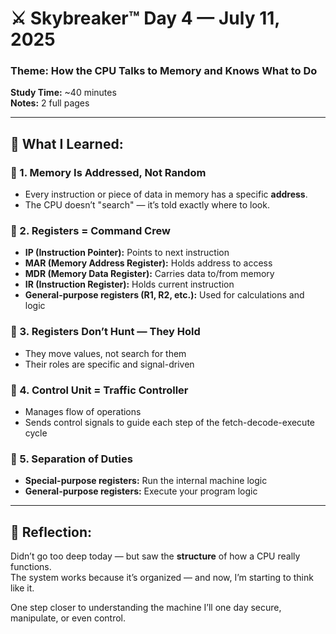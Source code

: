 # ⚔️ Skybreaker™ Day 4 — July 11, 2025  
### Theme: How the CPU Talks to Memory and Knows What to Do  
**Study Time:** ~40 minutes  
**Notes:** 2 full pages  

---

## 🧠 What I Learned:

### 🔹 1. Memory Is Addressed, Not Random  
- Every instruction or piece of data in memory has a specific **address**.  
- The CPU doesn’t "search" — it’s told exactly where to look.  

### 🔹 2. Registers = Command Crew  
- **IP (Instruction Pointer):** Points to next instruction  
- **MAR (Memory Address Register):** Holds address to access  
- **MDR (Memory Data Register):** Carries data to/from memory  
- **IR (Instruction Register):** Holds current instruction  
- **General-purpose registers (R1, R2, etc.):** Used for calculations and logic  

### 🔹 3. Registers Don’t Hunt — They Hold  
- They move values, not search for them  
- Their roles are specific and signal-driven  

### 🔹 4. Control Unit = Traffic Controller  
- Manages flow of operations  
- Sends control signals to guide each step of the fetch-decode-execute cycle  

### 🔹 5. Separation of Duties  
- **Special-purpose registers:** Run the internal machine logic  
- **General-purpose registers:** Execute your program logic  

---

## 🔁 Reflection:
Didn’t go too deep today — but saw the **structure** of how a CPU really functions.  
The system works because it’s organized — and now, I’m starting to think like it.  

One step closer to understanding the machine I’ll one day secure, manipulate, or even control.  
